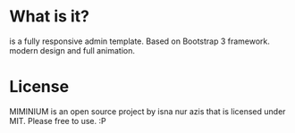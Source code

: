 # What is it?
is a fully responsive admin template. Based on Bootstrap 3 framework. modern design and full animation.

# License
MIMINIUM is an open source project by isna nur azis that is licensed under MIT. Please free to use. :P
